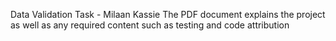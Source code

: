 Data Validation Task - Milaan Kassie
The PDF document explains the project as well as any required content such as testing and code attribution
